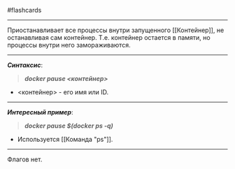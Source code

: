 #flashcards
***
Приостанавливает все процессы внутри запущенного [[Контейнер]], не останавливая сам контейнер. Т.е. контейнер остается в памяти, но процессы внутри него замораживаются.
***
***Синтаксис***:
>***docker pause <контейнер>***
- <контейнер> - его имя или ID.
***
***Интересный пример***:
>***docker pause $(docker ps -q)***
- Используется [[Команда "ps"]].
***
Флагов нет.
<!--SR:!2025-11-07,21,250-->